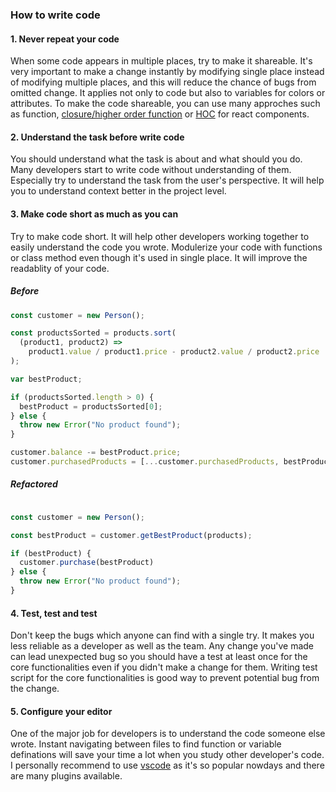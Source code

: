 ### How to write code

#### 1. Never repeat your code
When some code appears in multiple places, try to make it shareable. It's very important to make a change instantly by modifying single place instead of modifying multiple places, and this will reduce the chance of bugs from omitted change. It applies not only to code but also to variables for colors or attributes. To make the code shareable, you can use many approches such as function, [closure/higher order function](https://levelup.gitconnected.com/closures-first-class-and-higher-order-functions-2dc97dc89cd8) or [HOC](https://reactjs.org/docs/higher-order-components.html) for react components.

#### 2. Understand the task before write code
You should understand what the task is about and what should you do. Many developers start to write code without understanding of them. Especially try to understand the task from the user's perspective. It will help you to understand context better in the project level.

#### 3. Make code short as much as you can
Try to make code short. It will help other developers working together to easily understand the code you wrote. Modulerize your code with functions or class method even though it's used in single place. It will improve the readablity of your code.

##### Before
```javascript
const customer = new Person();

const productsSorted = products.sort(
  (product1, product2) =>
    product1.value / product1.price - product2.value / product2.price
);

var bestProduct;

if (productsSorted.length > 0) {
  bestProduct = productsSorted[0];
} else {
  throw new Error("No product found");
}

customer.balance -= bestProduct.price;
customer.purchasedProducts = [...customer.purchasedProducts, bestProduct];
```

##### Refactored
```javascript

const customer = new Person();

const bestProduct = customer.getBestProduct(products);

if (bestProduct) {
  customer.purchase(bestProduct)
} else {
  throw new Error("No product found");
}
```

#### 4. Test, test and test
Don't keep the bugs which anyone can find with a single try. It makes you less reliable as a developer as well as the team. Any change you've made can lead unexpected bug so you should have a test at least once for the core functionalities even if you didn't make a change for them. Writing test script for the core functionalities is good way to prevent potential bug from the change.


#### 5. Configure your editor
One of the major job for developers is to understand the code someone else wrote. Instant navigating between files to find function or variable definations will save your time a lot when you study other developer's code. I personally recommend to use [vscode](https://code.visualstudio.com/) as it's so popular nowdays and there are many plugins available.
